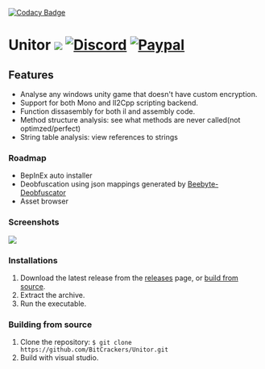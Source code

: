 [![Codacy Badge](https://api.codacy.com/project/badge/Grade/e39a6e83c2dc4e208c0b434b23911808)](https://app.codacy.com/gh/BitCrackers/Unitor?utm_source=github.com&utm_medium=referral&utm_content=BitCrackers/Unitor&utm_campaign=Badge_Grade)
# Unitor [![](https://img.shields.io/github/v/release/BitCrackers/Unitor?style=flat-square)](https://github.com/BitCrackers/Unitor/releases/latest) [![Discord](https://img.shields.io/badge/Discord-Invite-7289DA.svg?logo=Discord&style=flat-square)](https://discord.gg/AUpXd3VUh8) [![Paypal](https://img.shields.io/badge/PayPal-Donate-Green.svg?logo=Paypal&style=flat-square)](https://www.paypal.com/donate/?hosted_button_id=TYMU92FD9D9UW)

## Features
*   Analyse any windows unity game that doesn't have custom encryption.
*   Support for both Mono and Il2Cpp scripting backend.
*   Function dissasembly for both il and assembly code.
*   Method structure analysis: see what methods are never called(not optimzed/perfect)
*   String table analysis: view references to strings


### Roadmap
*   BepInEx auto installer
*   Deobfuscation using json mappings generated by [Beebyte-Deobfuscator](https://github.com/OsOmE1/Beebyte-Deobfuscator)
*   Asset browser

### Screenshots
![](https://i.imgur.com/k467Df7.png)

### Installations
1.  Download the latest release from the [releases](https://github.com/BitCrackers/Unitor/releases/latest) page, or [build from source](#building-from-source).
2.  Extract the archive.
3.  Run the executable.

### Building from source
1.  Clone the repository: `$ git clone https://github.com/BitCrackers/Unitor.git`
2.  Build with visual studio.
